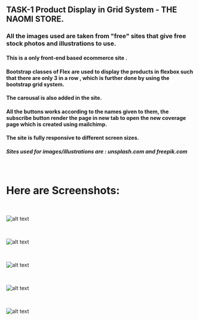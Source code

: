 ## TASK-1 Product Display in Grid System - THE NAOMI STORE.
### All the images used are taken from "free" sites that give free stock photos and illustrations to use.
#### This is a only front-end based ecommerce site .
#### Bootstrap classes of Flex are used to display the products in flexbox such that there are only 3 in a row , which is further done by using the bootstrap grid system.
#### The carousal is also added in the site.
#### All the buttons works according to the names given to them, the subscribe button render the page in new tab to open the new coverage page which is created using mailchimp.
#### The site is fully responsive to different screen sizes.
##### Sites used for images/illustrations are : unsplash.com and freepik.com
<br/>

# Here are Screenshots:
<br/>

![alt text](https://i.imgur.com/orruk27.png)

<br/>

![alt text](https://i.imgur.com/r4NCZ3A.png)

<br/>

![alt text](https://i.imgur.com/VJQnLsL.png)

<br/>

![alt text](https://i.imgur.com/gjjykoo.png)

<br/>

![alt text](https://i.imgur.com/V7x0aed.png)


